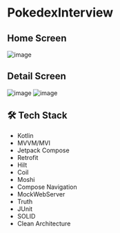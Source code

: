 # PokedexInterview

## Home Screen
![image](https://user-images.githubusercontent.com/16141845/189725705-46948121-dc68-4056-a536-6fa317893f91.png)

## Detail Screen
![image](https://user-images.githubusercontent.com/16141845/189725779-640a1852-8368-4fd2-827c-ff0c686a5a69.png)
![image](https://user-images.githubusercontent.com/16141845/189726227-051b5969-169e-4756-bb3c-74fad746511a.png)

## 🛠 Tech Stack

- Kotlin
- MVVM/MVI
- Jetpack Compose
- Retrofit
- Hilt
- Coil
- Moshi
- Compose Navigation
- MockWebServer
- Truth
- JUnit
- SOLID
- Clean Architecture
